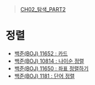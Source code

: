 > [CH02_탐색_PART2](../)

# 정렬
- [백준(BOJ) 11652 : 카드](./BOJ_11652)
- [백준(BOJ) 10814 : 나이순 정렬](./BOJ_10814)
- [백준(BOJ) 11650 : 좌표 정렬하기](./BOJ_11650)
- [백준(BOJ) 1181 : 단어 정렬](./BOJ_1181)